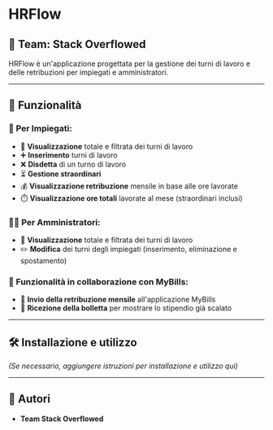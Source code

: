 # HRFlow

## 🏢 Team: **Stack Overflowed**

HRFlow è un'applicazione progettata per la gestione dei turni di lavoro e delle retribuzioni per impiegati e amministratori.

---

## 📌 Funzionalità

### 👷 Per Impiegati:
- 📅 **Visualizzazione** totale e filtrata dei turni di lavoro
- ➕ **Inserimento** turni di lavoro
- ❌ **Disdetta** di un turno di lavoro
- ⏳ **Gestione straordinari**
- 💰 **Visualizzazione retribuzione** mensile in base alle ore lavorate
- ⏱️ **Visualizzazione ore totali** lavorate al mese (straordinari inclusi)

### 👨‍💼 Per Amministratori:
- 📅 **Visualizzazione** totale e filtrata dei turni di lavoro
- ✏️ **Modifica** dei turni degli impiegati (inserimento, eliminazione e spostamento)

### 🔗 Funzionalità in collaborazione con **MyBills**:
- 💸 **Invio della retribuzione mensile** all'applicazione MyBills
- 🧾 **Ricezione della bolletta** per mostrare lo stipendio già scalato

---

## 🛠 Installazione e utilizzo
*(Se necessario, aggiungere istruzioni per installazione e utilizzo qui)*

---

## 👥 Autori
- **Team Stack Overflowed**

